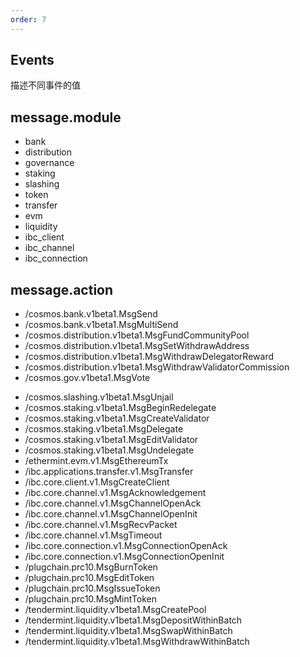 ```yaml
---
order: 7
---
```


## Events

描述不同事件的值

## message.module
- bank
- distribution
- governance
- staking
- slashing
- token
- transfer
- evm
- liquidity
- ibc_client
- ibc_channel
- ibc_connection


## message.action
- /cosmos.bank.v1beta1.MsgSend
- /cosmos.bank.v1beta1.MsgMultiSend
- /cosmos.distribution.v1beta1.MsgFundCommunityPool
- /cosmos.distribution.v1beta1.MsgSetWithdrawAddress
- /cosmos.distribution.v1beta1.MsgWithdrawDelegatorReward
- /cosmos.distribution.v1beta1.MsgWithdrawValidatorCommission
- /cosmos.gov.v1beta1.MsgVote
<!-- - /cosmos.gov.v1beta1.MsgVoteWeighted
- /cosmos.gov.v1beta1.MsgSubmitProposal
- /cosmos.gov.v1beta1.MsgDeposit -->
- /cosmos.slashing.v1beta1.MsgUnjail
- /cosmos.staking.v1beta1.MsgBeginRedelegate
- /cosmos.staking.v1beta1.MsgCreateValidator
- /cosmos.staking.v1beta1.MsgDelegate
- /cosmos.staking.v1beta1.MsgEditValidator
- /cosmos.staking.v1beta1.MsgUndelegate
- /ethermint.evm.v1.MsgEthereumTx
- /ibc.applications.transfer.v1.MsgTransfer
- /ibc.core.client.v1.MsgCreateClient
- /ibc.core.channel.v1.MsgAcknowledgement
- /ibc.core.channel.v1.MsgChannelOpenAck
- /ibc.core.channel.v1.MsgChannelOpenInit
- /ibc.core.channel.v1.MsgRecvPacket
- /ibc.core.channel.v1.MsgTimeout
- /ibc.core.connection.v1.MsgConnectionOpenAck
- /ibc.core.connection.v1.MsgConnectionOpenInit
- /plugchain.prc10.MsgBurnToken
- /plugchain.prc10.MsgEditToken
- /plugchain.prc10.MsgIssueToken
- /plugchain.prc10.MsgMintToken
- /tendermint.liquidity.v1beta1.MsgCreatePool
- /tendermint.liquidity.v1beta1.MsgDepositWithinBatch
- /tendermint.liquidity.v1beta1.MsgSwapWithinBatch
- /tendermint.liquidity.v1beta1.MsgWithdrawWithinBatch